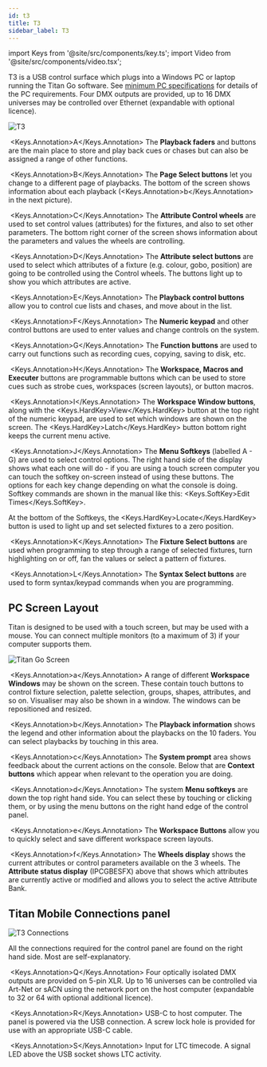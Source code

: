 ```yaml
---
id: t3
title: T3
sidebar_label: T3
---
```


import Keys from '@site/src/components/key.ts';
import Video from '@site/src/components/video.tsx';

T3 is a USB control surface which plugs into a Windows PC or laptop running the Titan Go software.
See [minimum PC specifications](../titan-basics.md#connecting-up-t3--titan-mobile-and-t1t2) for details of the PC requirements. Four DMX outputs are provided, up to 16 DMX universes may be controlled over Ethernet (expandable with optional licence).

![T3](/docs/images/T3-Main.png)



&nbsp;<Keys.Annotation>A</Keys.Annotation> The **Playback faders** and buttons are the main place to store and play back cues or chases
but can also be assigned a range of other functions.



&nbsp;<Keys.Annotation>B</Keys.Annotation> The **Page Select buttons** let you change to a different page of
playbacks. The bottom of the screen shows information about each
playback (<Keys.Annotation>b</Keys.Annotation> in the next picture).



&nbsp;<Keys.Annotation>C</Keys.Annotation> The **Attribute Control wheels** are used to set control values
(attributes) for the fixtures, and also to set other parameters. The
bottom right corner of the screen shows information about the parameters and values the wheels are controlling.



&nbsp;<Keys.Annotation>D</Keys.Annotation> The **Attribute select buttons** are used to select which attributes of
a fixture (e.g. colour, gobo, position) are going to be controlled using
the Control wheels. The buttons light up to show you which
attributes are active. 



&nbsp;<Keys.Annotation>E</Keys.Annotation> The **Playback control buttons** allow you to control cue lists and chases, and move about in the list.



&nbsp;<Keys.Annotation>F</Keys.Annotation> The **Numeric keypad** and other control buttons are used to enter
values and change controls on the system.



&nbsp;<Keys.Annotation>G</Keys.Annotation> The **Function buttons** are used to carry out functions such as recording
cues, copying, saving to disk, etc.



&nbsp;<Keys.Annotation>H</Keys.Annotation> The **Workspace, Macros and Executer** buttons are programmable
buttons which can be used to store cues such as strobe cues, workspaces 
(screen layouts), or button macros.



&nbsp;<Keys.Annotation>I</Keys.Annotation> The **Workspace Window buttons**, along with the <Keys.HardKey>View</Keys.HardKey> button at the top right of the numeric keypad, are used to set which windows are shown on the screen. The <Keys.HardKey>Latch</Keys.HardKey> button bottom right keeps the current menu active.



&nbsp;<Keys.Annotation>J</Keys.Annotation> The **Menu Softkeys** (labelled A - G) are used to select control options. 
The right hand side of the display shows what each one will do - if you are using a touch screen computer you can touch the softkey on-screen instead of using these
buttons. The options for each 
key change depending on what the console is doing. Softkey commands are shown 
in the manual like this: <Keys.SoftKey>Edit Times</Keys.SoftKey>.

At the bottom of the Softkeys, the <Keys.HardKey>Locate</Keys.HardKey> button is used to light up and set selected fixtures to a zero position.


&nbsp;<Keys.Annotation>K</Keys.Annotation> The **Fixture Select buttons** are used when programming to step through a range of selected fixtures, turn highlighting on or off, fan the values or select a pattern of fixtures.

&nbsp;<Keys.Annotation>L</Keys.Annotation> The **Syntax Select buttons** are used to form syntax/keypad commands when you are programming.


## PC Screen Layout

Titan is designed to be used with a touch screen, but may be used
with a mouse. You can connect multiple monitors (to a maximum of 3) if your computer supports them.

![Titan Go Screen](/docs/images/T3-Screen.png)



&nbsp;<Keys.Annotation>a</Keys.Annotation> A range of different **Workspace Windows** may be shown on the screen. These contain
touch buttons to control fixture selection, palette selection, groups,
shapes, attributes, and so on. Visualiser may also be shown in a window. The windows can be repositioned and resized.


&nbsp;<Keys.Annotation>b</Keys.Annotation> The **Playback information** shows the legend and other information
about the playbacks on the 10 faders. You can select playbacks by touching in this area.


&nbsp;<Keys.Annotation>c</Keys.Annotation> The **System prompt** area shows feedback about the current actions on the console. Below
that are **Context buttons** which appear when relevant to the operation you are doing.


&nbsp;<Keys.Annotation>d</Keys.Annotation> The system **Menu softkeys** are down the top right hand side. You can
select these by touching or clicking them, or by using the menu buttons on the right hand edge of the control panel.


&nbsp;<Keys.Annotation>e</Keys.Annotation> The **Workspace Buttons** allow you to quickly select and save different
workspace screen layouts.


&nbsp;<Keys.Annotation>f</Keys.Annotation> The **Wheels display** shows the current attributes or control parameters available on the 3
wheels. The **Attribute status display** (IPCGBESFX) above that shows which
attributes are currently active or modified and allows you to select the active Attribute Bank.




## Titan Mobile Connections panel

![T3 Connections](/docs/images/T3-Side.png)


All the connections required for the
control panel are found on the right hand side. Most are
self-explanatory. 


&nbsp;<Keys.Annotation>Q</Keys.Annotation> Four optically isolated DMX outputs are provided on 5-pin XLR. Up to 16 universes can be controlled via Art-Net or sACN using the network port on the host computer (expandable to 32 or 64 with optional additional licence).


&nbsp;<Keys.Annotation>R</Keys.Annotation> USB-C to host computer. The panel is powered via the USB connection. A screw lock hole is provided for use with an appropriate USB-C cable.


&nbsp;<Keys.Annotation>S</Keys.Annotation> Input for LTC timecode. A signal LED above the USB socket shows LTC activity.
